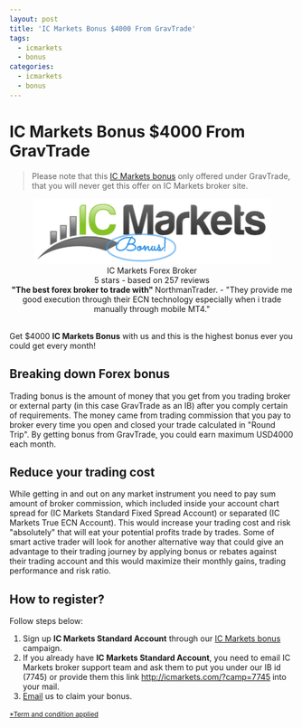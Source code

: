 ```yaml
---
layout: post
title: 'IC Markets Bonus $4000 From GravTrade'
tags:
  - icmarkets
  - bonus
categories:
  - icmarkets
  - bonus
---
```

# IC Markets Bonus $4000 From GravTrade
> Please note that this [IC Markets bonus](http://www.gravtrade.com/bonus-and-rebates/ "IC Markets bonus") only offered under GravTrade, that you will never get this offer on IC Markets broker site.

<div align="center">
<div itemscope itemtype="http://schema.org/Review">
  <div itemprop="itemReviewed" itemscope itemtype="https://schema.org/FinancialProduct">
    <img itemprop="image" src="/static/img/general-image/ic-markets-bonus.PNG" alt="IC Markets Bonus"/>
    <br><span itemprop="name">IC Markets Forex Broker</span>
  </div>
   <div itemprop="aggregateRating" itemscope itemtype="http://schema.org/AggregateRating">
    <span itemprop="ratingValue">5</span> stars -
    based on <span itemprop="reviewCount">257</span> reviews
  </div>
  <b>"<span itemprop="name">The best forex broker to trade with</span>" </b>
  <span itemprop="author" itemscope itemtype="http://schema.org/Person">
    <span itemprop="name">NorthmanTrader.</span>
  </span>
  <span itemprop="reviewBody">- "They provide me good execution through their ECN technology especially when i trade manually through mobile MT4."</span>
  <div itemprop="publisher" itemscope itemtype="http://schema.org/Organization">
    <meta itemprop="name" content="www.GravTrade.com">
  </div>
</div>
</div><br>

Get $4000 **IC Markets Bonus** with us and this is the highest bonus ever you could get every month!

## Breaking down Forex bonus

Trading bonus is the amount of money that you get from you trading broker or external party (in this case GravTrade as an IB) after you comply certain of requirements. The money came from trading commission that you pay to broker every time you open and closed your trade calculated in "Round Trip". By getting bonus from GravTrade, you could earn maximum USD4000 each month.

## Reduce your trading cost

While getting in and out on any market instrument you need to pay sum amount of broker commission, which included inside your account chart spread for (IC Markets Standard Fixed Spread Account) or separated (IC Markets True ECN Account). This would increase your trading cost and risk "absolutely" that will eat your potential profits trade by trades. Some of smart active trader will look for another alternative way that could give an advantage to their trading journey by applying bonus or rebates against their trading account and this would maximize their monthly gains, trading performance and risk ratio.

## How to register?
Follow steps below:

1. Sign up **IC Markets Standard Account** through our <a href="http://www.icmarkets.com/forex-trading/open-a-live-account/?camp=7746" rel="nofollow">IC Markets bonus</a> campaign.
2. If you already have **IC Markets Standard Account**, you need to email IC Markets broker support team and ask them to put you under our IB id (7745) or provide them this link http://icmarkets.com/?camp=7745 into your mail.
3. <a href="http://www.gravtrade.com/contact" rel="nofollow">Email</a> us to claim your bonus.


<small><a href="http://www.gravtrade.com/term-and-condition/" rel="nofollow">*Term and condition applied</a></small>
